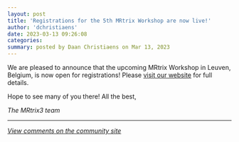 ```yaml
---
layout: post
title: 'Registrations for the 5th MRtrix Workshop are now live!'
author: 'dchristiaens'
date: 2023-03-13 09:26:08
categories:
summary: posted by Daan Christiaens on Mar 13, 2023
---
```

We are pleased to announce that the upcoming MRtrix Workshop in Leuven, Belgium, is now open for registrations! 
Please [visit our website](https://www.mrtrix.org/workshop/) for full details.

Hope to see many of you there!
All the best, 

_The MRtrix3 team_

---

*[View comments on the community site](https://community.mrtrix.org/t/6493)*

            